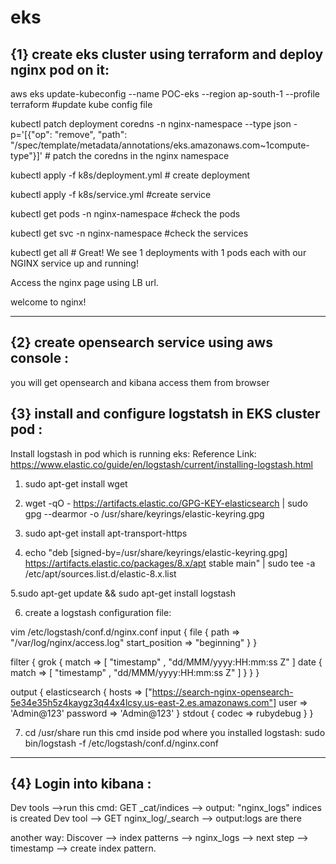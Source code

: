 # eks

{1} create eks cluster using terraform and deploy nginx pod on it:
-------------------------------------------------------------------

aws eks update-kubeconfig --name POC-eks --region ap-south-1 --profile terraform #update kube config file


kubectl patch deployment coredns -n nginx-namespace --type json -p='[{"op": "remove", "path": "/spec/template/metadata/annotations/eks.amazonaws.com~1compute-type"}]' # patch the coredns in the nginx namespace

kubectl apply -f k8s/deployment.yml # create deployment

kubectl apply -f k8s/service.yml #create service

kubectl get pods -n nginx-namespace #check the pods

kubectl get svc -n nginx-namespace #check the services

kubectl get all  # Great! We see 1 deployments with 1 pods each with our NGINX service up and running!

Access the nginx page using LB url.

welcome to nginx!

----------------------------------------------------------------------------------------------
{2} create opensearch service using aws console :
------------------------------------------------------------------------------------------
you will get opensearch and kibana
access them from browser

{3} install and configure logstatsh in EKS cluster pod :
--------------------------------------------------------

Install logstash in pod which is running eks:
Reference Link: https://www.elastic.co/guide/en/logstash/current/installing-logstash.html

1. sudo apt-get install wget

2. wget -qO - https://artifacts.elastic.co/GPG-KEY-elasticsearch | sudo gpg --dearmor -o /usr/share/keyrings/elastic-keyring.gpg

3. sudo apt-get install apt-transport-https

4. echo "deb [signed-by=/usr/share/keyrings/elastic-keyring.gpg] https://artifacts.elastic.co/packages/8.x/apt stable main" | sudo tee -a /etc/apt/sources.list.d/elastic-8.x.list

5.sudo apt-get update && sudo apt-get install logstash

6. create a logstash configuration file:
   
  vim  /etc/logstash/conf.d/nginx.conf
input {
  file {
    path => "/var/log/nginx/access.log"
    start_position => "beginning"
  }
}

filter {
  grok {
    match => [ "timestamp" , "dd/MMM/yyyy:HH:mm:ss Z" ]
    date {
      match => [ "timestamp" , "dd/MMM/yyyy:HH:mm:ss Z" ]
    }
  }
}

output {
  elasticsearch {
    hosts => ["https://search-nginx-opensearch-5e34e35h5z4kaygz3q44x4lcsy.us-east-2.es.amazonaws.com"]
    user => 'Admin@123'
    password => 'Admin@123'
  }
  stdout { codec => rubydebug }
}


7. cd /usr/share
run this cmd inside pod where you installed logstash:
sudo bin/logstash -f /etc/logstash/conf.d/nginx.conf

--------------------------------------------------------

{4} Login into kibana :
---------------------
Dev tools -->run this cmd: GET _cat/indices --> output: "nginx_logs" indices is created
Dev tool --> GET nginx_log/_search --> output:logs are there

another way:
Discover --> index patterns --> nginx_logs --> next step --> timestamp --> create index pattern.
